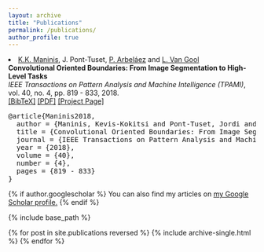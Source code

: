 ```yaml
---
layout: archive
title: "Publications"
permalink: /publications/
author_profile: true
---
```



<li > <a href="http://www.vision.ee.ethz.ch/~kmaninis" target="_blank">K.K. Maninis</a>, J. Pont-Tuset, <a href="https://biomedicalcomputervision.uniandes.edu.co" target="_blank">P. Arbeláez</a> and <a href="http://www.vision.ee.ethz.ch/members/get_member.cgi?id=1" target="_blank">L. Van Gool</a><br><b>Convolutional Oriented Boundaries: From Image Segmentation to High-Level Tasks</b><br>
<i>IEEE Transactions on Pattern Analysis and Machine Intelligence (TPAMI)</i>, vol. 40, no. 4, pp. 819 - 833, 2018.
<br />
<a href="javascript:toggleBibtex('Maninis2018')">[BibTeX]</a>
<a href="http://arxiv.org/abs/1701.04658" target="_blank">[PDF]</a> <a href="http://www.vision.ee.ethz.ch/~cvlsegmentation/cob/"  target="_blank">[Project Page]</a>

<div id="bib_Maninis2018" class="bibtex noshow">
<pre>
@article{Maninis2018,
  author = {Maninis, Kevis-Kokitsi and Pont-Tuset, Jordi and Arbel&aacute;ez, Pablo and {Van Gool}, Luc},
  title = {Convolutional Oriented Boundaries: From Image Segmentation to High-Level Tasks},
  journal = {IEEE Transactions on Pattern Analysis and Machine Intelligence (TPAMI)},
  year = {2018},
  volume = {40},
  number = {4},
  pages = {819 - 833}
}
</pre>
</div>
</li>

{% if author.googlescholar %}
  You can also find my articles on <u><a href="{{author.googlescholar}}">my Google Scholar profile</a>.</u>
{% endif %}

{% include base_path %}

{% for post in site.publications reversed %}
  {% include archive-single.html %}
{% endfor %}
